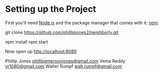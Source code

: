 # Setting up the Project

First you'll need [Node.js](https://nodejs.org) and the package manager
that comes with it: [npm](https://www.npmjs.com/).



git clone https://github.com/phillipjones2/neighborly.git

npm install
npm start

Now open up [http://localhost:8080](http://localhost:8080)

Phillip Jones phillipemersonjones@gmail.com
Vema Reddy vr1080@gmail.com
Walter Rumpf  walt.rumpf@gmail.com

